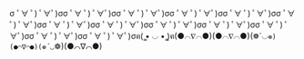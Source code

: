 σ ﾟ∀ ﾟ) ﾟ∀ﾟ)σσ ﾟ∀ ﾟ) ﾟ∀ﾟ)σσ ﾟ∀ ﾟ) ﾟ∀ﾟ)σσ ﾟ∀ ﾟ) ﾟ∀ﾟ)σσ ﾟ∀ ﾟ) ﾟ∀ﾟ)σσ ﾟ∀ ﾟ) ﾟ∀ﾟ)σσ ﾟ∀ ﾟ) ﾟ∀ﾟ)σσ ﾟ∀ ﾟ) ﾟ∀ﾟ)σσ ﾟ∀ ﾟ) ﾟ∀ﾟ)σσ ﾟ∀ ﾟ) ﾟ∀ﾟ)σσ ﾟ∀ ﾟ) ﾟ∀ﾟ)σσ ﾟ∀ ﾟ) ﾟ∀ﾟ)σσ ﾟ∀ ﾟ) ﾟ∀ﾟ)σฅ( ̳• ◡ • ̳)ฅ(●⌒∇⌒●)(●⌒∇⌒●)(❁´◡`❁)(●⌒∇⌒●)(❁´◡`❁)(●⌒∇⌒●)
